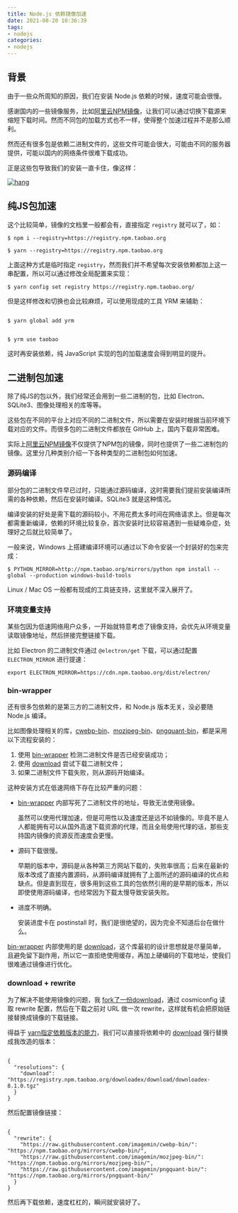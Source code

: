 ```yaml
---
title: Node.js 依赖镜像加速
date: 2021-08-20 10:36:39
tags:
- nodejs
categories: 
- nodejs
---
```


## [](https://gera2ld.space/posts/nodejs-mirror/#%E8%83%8C%E6%99%AF)背景

由于一些众所周知的原因，我们在安装 Node.js 依赖的时候，速度可能会很慢。
<!--more-->

感谢国内的一些镜像服务，比如[阿里云NPM镜像](https://developer.aliyun.com/mirror/NPM)，让我们可以通过切换下载源来缩短下载时间。然而不同包的加载方式也不一样，使得整个加速过程并不是那么顺利。

然而还有很多包是依赖二进制文件的，这些文件可能会很大，可能由不同的服务器提供，可能以国内的网络条件很难下载成功。

正是这些包导致我们的安装一直卡住，像这样：

 [![hang](https://gitee.com/hxf88/imgrepo/raw/master/img/hang.png "hang")](https://gera2ld.space/static/01e36218d448a320d4c0107984ca66c5/1abaa/hang.png) 

## [](https://gera2ld.space/posts/nodejs-mirror/#%E7%BA%AFjs%E5%8C%85%E5%8A%A0%E9%80%9F)纯JS包加速

这个比较简单，镜像的文档里一般都会有，直接指定 `registry` 就可以了，如：

```
$ npm i --registry=https://registry.npm.taobao.org

$ yarn --registry=https://registry.npm.taobao.org
```

上面这种方式是临时指定 `registry`，然而我们并不希望每次安装依赖都加上这一串配置，所以可以通过修改全局配置来实现：

```
$ yarn config set registry https://registry.npm.taobao.org/
```

但是这样修改和切换也会比较麻烦，可以使用现成的工具 YRM 来辅助：

```

$ yarn global add yrm


$ yrm use taobao
```

这时再安装依赖，纯 JavaScript 实现的包的加载速度会得到明显的提升。

## [](https://gera2ld.space/posts/nodejs-mirror/#%E4%BA%8C%E8%BF%9B%E5%88%B6%E5%8C%85%E5%8A%A0%E9%80%9F)二进制包加速

除了纯JS的包以外，我们经常还会用到一些二进制的包，比如 Electron、SQLite3、图像处理相关的库等等。

这些包在不同的平台上对应不同的二进制文件，所以需要在安装时根据当前环境下载对应的文件。而很多包的二进制文件都放在 GitHub 上，国内下载非常困难。

实际上[阿里云NPM镜像](https://developer.aliyun.com/mirror/NPM)不仅提供了NPM包的镜像，同时也提供了一些二进制包的镜像。这里分几种类别介绍一下各种类型的二进制包如何加速。

### [](https://gera2ld.space/posts/nodejs-mirror/#%E6%BA%90%E7%A0%81%E7%BC%96%E8%AF%91)源码编译

部分包的二进制文件早已过时，只能通过源码编译，这时需要我们提前安装编译所需的各种依赖，然后在安装时编译。SQLite3 就是这种情况。

编译安装的好处是需下载的源码较小，不用花费太多时间在网络请求上。但是每次都需重新编译，依赖的环境比较复杂，首次安装时比较容易遇到一些疑难杂症，处理好之后就比较简单了。

一般来说，Windows 上搭建编译环境可以通过以下命令安装一个封装好的包来完成：

```
$ PYTHON_MIRROR=http://npm.taobao.org/mirrors/python npm install --global --production windows-build-tools
```

Linux / Mac OS 一般都有现成的工具链支持，这里就不深入展开了。

### [](https://gera2ld.space/posts/nodejs-mirror/#%E7%8E%AF%E5%A2%83%E5%8F%98%E9%87%8F%E6%94%AF%E6%8C%81)环境变量支持

某些包因为低速网络用户众多，一开始就特意考虑了镜像支持，会优先从环境变量读取镜像地址，然后拼接完整链接下载。

比如 Electron 的二进制文件通过 `@electron/get` 下载，可以通过配置 `ELECTRON_MIRROR` 进行提速：

```
export ELECTRON_MIRROR=https://cdn.npm.taobao.org/dist/electron/
```

### [](https://gera2ld.space/posts/nodejs-mirror/#bin-wrapper)bin-wrapper

还有很多包依赖的是第三方的二进制文件，和 Node.js 版本无关，没必要随 Node.js 编译。

比如图像处理相关的库，[cwebp-bin](https://github.com/imagemin/cwebp-bin)、[mozjpeg-bin](https://github.com/imagemin/mozjpeg-bin)、[pngquant-bin](https://github.com/imagemin/pngquant-bin)，都是采用以下流程安装的：

1.  使用 [bin-wrapper](https://github.com/kevva/bin-wrapper) 检测二进制文件是否已经安装成功；
2.  使用 [download](https://github.com/kevva/download) 尝试下载二进制文件；
3.  如果二进制文件下载失败，则从源码开始编译。

这种安装方式在低速网络下存在比较严重的问题：

-   [bin-wrapper](https://github.com/kevva/bin-wrapper) 内部写死了二进制文件的地址，导致无法使用镜像。
    
    虽然可以使用代理加速，但是可用性以及速度还是远不如镜像的。毕竟不是人人都能拥有可以从国外高速下载资源的代理，而且全局使用代理的话，那些支持国内镜像的资源反而速度会更慢。
    
-   源码下载很慢。
    
    早期的版本中，源码是从各种第三方网站下载的，失败率很高；后来在最新的版本改成了直接内置源码，从源码编译就拥有了上面所述的源码编译的优点和缺点。但是直到现在，很多用到这些工具的包依然引用的是早期的版本，所以即使使用源码编译，也经常因为下载太慢导致安装失败。
    
-   进度不明确。
    
    安装进度卡在 postinstall 时，我们是很绝望的，因为完全不知道后台在做什么。
    

[bin-wrapper](https://github.com/kevva/bin-wrapper) 内部使用的是 [download](https://github.com/kevva/download)，这个库最初的设计思想就是尽量简单，且避免留下副作用，所以它一直拒绝使用缓存，再加上硬编码的下载地址，使我们很难通过镜像进行优化。

### [](https://gera2ld.space/posts/nodejs-mirror/#download--rewrite)download + rewrite

为了解决不能使用镜像的问题，我 [fork了一份download](https://github.com/gera2ld/download)，通过 cosmiconfig 读取 rewrite 配置，然后在下载之前对 URL 做一次 rewrite，这样就有机会把原始链接替换成镜像的下载链接。

得益于 [yarn指定依赖版本的能力](https://classic.yarnpkg.com/en/docs/selective-version-resolutions/)，我们可以直接将依赖中的 [download](https://github.com/kevva/download) 强行替换成我改造的版本：

```

{
  "resolutions": {
    "download": "https://registry.npm.taobao.org/downloadex/download/downloadex-8.1.0.tgz"
  }
}
```

然后配置镜像链接：

```

{
  "rewrite": {
    "https://raw.githubusercontent.com/imagemin/cwebp-bin/": "https://npm.taobao.org/mirrors/cwebp-bin/",
    "https://raw.githubusercontent.com/imagemin/mozjpeg-bin/": "https://npm.taobao.org/mirrors/mozjpeg-bin/",
    "https://raw.githubusercontent.com/imagemin/pngquant-bin/": "https://npm.taobao.org/mirrors/pngquant-bin/"
  }
}
```

然后再下载依赖，速度杠杠的，瞬间就安装好了。
